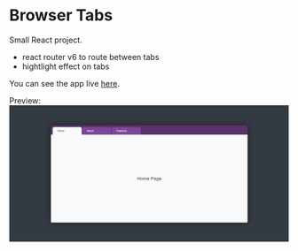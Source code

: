 # Browser Tabs

Small React project.

- react router v6 to route between tabs
- hightlight effect on tabs

You can see the app live [here](https://kmkukla.github.io/browser-tabs/).

Preview:
![preview](preview.jpg)
